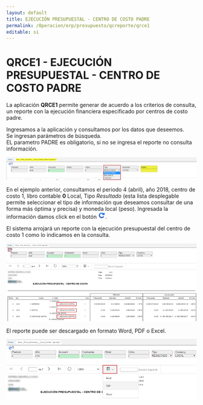```yaml
---
layout: default
title: EJECUCIÓN PRESUPUESTAL - CENTRO DE COSTO PADRE
permalink: /Operacion/erp/presupuesto/qcreporte/qrce1
editable: si
---
```


# QRCE1 - EJECUCIÓN PRESUPUESTAL - CENTRO DE COSTO PADRE

La aplicación **QRCE1** permite generar de acuerdo a los criterios de consulta, un reporte con la ejecución financiera especificado por centros de costo padre.  

Ingresamos a la aplicación y consultamos por los datos que deseemos.  
Se ingresan parámetros de búsqueda.  
EL parametro PADRE es obligatorio, si no se ingresa el reporte no consulta información.  


![](qrce5.png)

En el ejemplo anterior, consultamos el periodo 4 (abril), año 2018, centro de costo 1, libro contable **0** Local, Tipo _Resultado_ (esta lista desplegable permite seleccionar el tipo de información que deseamos consultar de una forma más óptima y precisa) y moneda local (peso). Ingresada la información damos click en el botón ![](generar.png).  

El sistema arrojará un reporte con la ejecución presupuestal del centro de costo 1 como lo indicamos en la consulta.  

![](qrce1.png)

El reporte puede ser descargado en formato Word, PDF o Excel.  

![](qrce2.png)